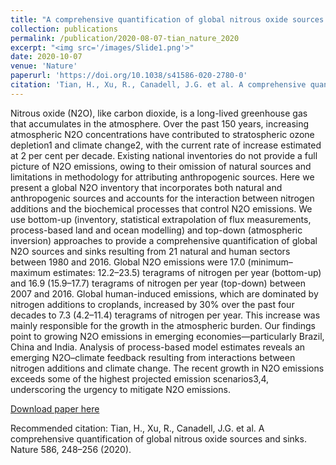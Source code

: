 ```yaml
---
title: "A comprehensive quantification of global nitrous oxide sources and sinks"
collection: publications
permalink: /publication/2020-08-07-tian_nature_2020
excerpt: "<img src='/images/Slide1.png'>"
date: 2020-10-07
venue: 'Nature'
paperurl: 'https://doi.org/10.1038/s41586-020-2780-0'
citation: 'Tian, H., Xu, R., Canadell, J.G. et al. A comprehensive quantification of global nitrous oxide sources and sinks. Nature 586, 248–256 (2020).'
---
```

Nitrous oxide (N2O), like carbon dioxide, is a long-lived greenhouse gas that accumulates in the atmosphere. Over the past 150 years, increasing atmospheric N2O concentrations have contributed to stratospheric ozone depletion1 and climate change2, with the current rate of increase estimated at 2 per cent per decade. Existing national inventories do not provide a full picture of N2O emissions, owing to their omission of natural sources and limitations in methodology for attributing anthropogenic sources. Here we present a global N2O inventory that incorporates both natural and anthropogenic sources and accounts for the interaction between nitrogen additions and the biochemical processes that control N2O emissions. We use bottom-up (inventory, statistical extrapolation of flux measurements, process-based land and ocean modelling) and top-down (atmospheric inversion) approaches to provide a comprehensive quantification of global N2O sources and sinks resulting from 21 natural and human sectors between 1980 and 2016. Global N2O emissions were 17.0 (minimum–maximum estimates: 12.2–23.5) teragrams of nitrogen per year (bottom-up) and 16.9 (15.9–17.7) teragrams of nitrogen per year (top-down) between 2007 and 2016. Global human-induced emissions, which are dominated by nitrogen additions to croplands, increased by 30% over the past four decades to 7.3 (4.2–11.4) teragrams of nitrogen per year. This increase was mainly responsible for the growth in the atmospheric burden. Our findings point to growing N2O emissions in emerging economies—particularly Brazil, China and India. Analysis of process-based model estimates reveals an emerging N2O–climate feedback resulting from interactions between nitrogen additions and climate change. The recent growth in N2O emissions exceeds some of the highest projected emission scenarios3,4, underscoring the urgency to mitigate N2O emissions.

[Download paper here](https://doi.org/10.1038/s41586-020-2780-0)

Recommended citation: Tian, H., Xu, R., Canadell, J.G. et al. A comprehensive quantification of global nitrous oxide sources and sinks. Nature 586, 248–256 (2020).
